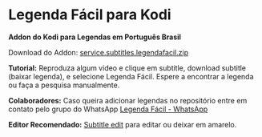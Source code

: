 # Legenda Fácil para Kodi
**Addon do Kodi para Legendas em Português Brasil**

Download do Addon: [service.subtitles.legendafacil.zip](https://github.com/zoreu/legenda-facil-para-kodi/raw/master/service.subtitles.legendafacil.zip)

**Tutorial:**
Reproduza algum video e clique em subtitle, download subtitle (baixar legenda), e  selecione Legenda Fácil.
Espere a encontrar a legenda ou faça a pesquisa manualmente.

**Colaboradores:**
Caso queira adicionar legendas no repositório entre em contato pelo grupo do WhatsApp
[Legenda Fácil - WhatsApp](https://chat.whatsapp.com/DFcymlolk1CIuH6BoEFtLV)

**Editor Recomendado:**
[Subtitle edit](https://www.nikse.dk/subtitleedit/) para editar ou deixar em amarelo.
